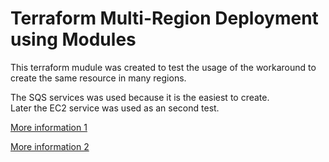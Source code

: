 # Terraform Multi-Region Deployment using Modules

This terraform mudule was created to test the usage of the workaround to create the same resource in many regions.  

The SQS services was used because it is the easiest to create.  
Later the EC2 service was used as an second test.  

[More information 1 ](https://medium.com/johnveldboom/terraform-multi-region-deployment-using-modules-4f94d7833b52)

[More information 2 ](https://medium.com/@ctindel/multi-region-aws-app-deployments-with-terraform-modules-859c9ecb64f4)
